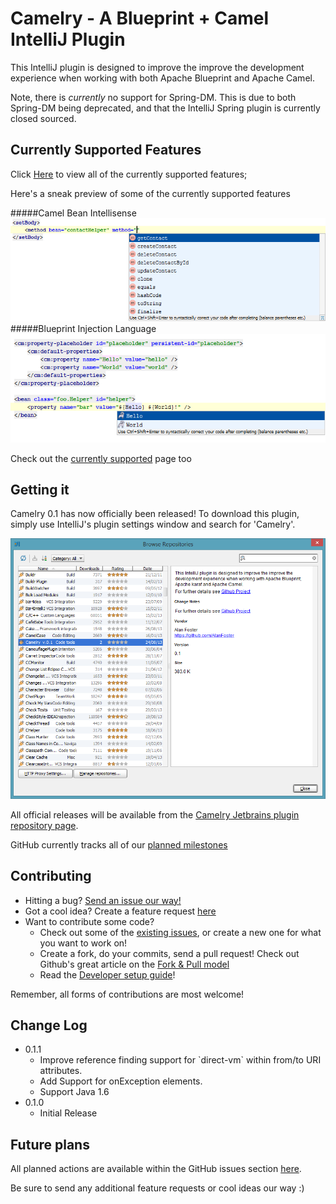 Camelry - A Blueprint + Camel IntelliJ Plugin
=================================

This IntelliJ plugin is designed to improve the improve the development experience when working with
both Apache Blueprint and Apache Camel.

Note, there is *currently* no support for Spring-DM. This is due to both Spring-DM being deprecated,
and that the IntelliJ Spring plugin is currently closed sourced.

Currently Supported Features
----------------------------

Click [Here](/currentlySupported.md) to view all of the currently supported features;

Here's a sneak preview of some of the currently supported features

#####Camel Bean Intellisense
![Intellisense](/documentation/screenshots/IntelliSense.png "Intellisense")
#####Blueprint Injection Language
![Blueprint Injection Language](/documentation/screenshots/BlueprintLanguageIntellisense.png "Blueprint Injection Language")

Check out the [currently supported](/currentlySupported.md) page too

Getting it
-----------

Camelry 0.1 has now officially been released!
To download this plugin, simply use IntelliJ's plugin settings window and search for 'Camelry'.

![Install Camelry Window](/documentation/screenshots/InstallCamelryWindow.png "Install Camelry Window")

All official releases will be available from the [Camelry Jetbrains plugin repository page](http://plugins.jetbrains.com/plugin/7302?pr=idea_ce).

GitHub currently tracks all of our [planned milestones](../../issues/milestones)

Contributing
------------

- Hitting a bug? [Send an issue our way!](../../issues)
- Got a cool idea? Create a feature request [here](../../issues)
- Want to contribute some code?
    - Check out some of the [existing issues](../../issues), or create a new one for what you want to work on!
    - Create a fork, do your commits, send a pull request! Check out Github's great article on the [Fork & Pull model](https://help.github.com/articles/using-pull-requests)
    - Read the [Developer setup guide](/developerSetupGuide.md)!

Remember, all forms of contributions are most welcome!

Change Log
----------

<ul>
    <li>
        0.1.1
        <ul>
            <li>Improve reference finding support for `direct-vm` within from/to URI attributes.</li>
            <li>Add Support for onException elements.</li>
            <li>Support Java 1.6</li>
        </ul>
    </li>
    <li>
        0.1.0
        <ul>
            <li>Initial Release</li>
        </ul>
    </li>
</ul>


Future plans
------------

All planned actions are available within the GitHub issues section [here](../../issues).

Be sure to send any additional feature requests or cool ideas our way :)

